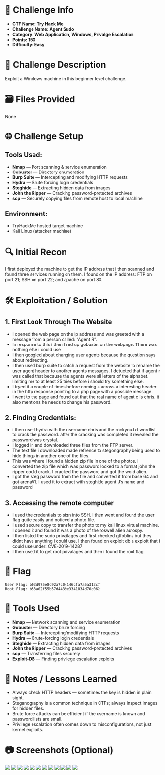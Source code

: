 # 📌 Challenge Info

- **CTF Name: Try Hack Me**
- **Challenge Name: Agent Sudo**
- **Category: Web Application, Windows, Privalge Escalation**
- **Points: 150**
- **Difficulty: Easy**

# 🧠 Challenge Description

Exploit a Windows machine in this beginner level challenge.

# 🗃️ Files Provided

None

# 🌐 Challenge Setup

## **Tools Used:**

- **Nmap** — Port scanning & service enumeration
- **Gobuster** — Directory enumeration
- **Burp Suite** — Intercepting and modifying HTTP requests
- **Hydra** — Brute forcing login credentials
- **Steghide** — Extracting hidden data from images
- **John the Ripper** — Cracking password-protected archives
- **scp** — Securely copying files from remote host to local machine

## **Environment:**

- TryHackMe hosted target machine
- Kali Linux (attacker machine)

# 🔍 Initial Recon

I first deployed the machine to get the IP address that i then scanned and found three services running on them. I found on the IP address: FTP on port 21; SSH on port 22; and apache on port 80.

# 🛠️ Exploitation / Solution

## 1. First Look Through The Website

- I opened the web page on the ip address and was greeted with a message from a person called: “Agent R”.
- In response to this i then fired up gobuster on the webpage. There was nothing else i could use
- I then googled about changing user agents because the question says about redirecting.
- I then used burp suite to catch a request from the website to rename the user agent header to another agents messages. I detucted that if agent r was called that because the agents were all letters of the alphabet. limiting me to at least 25 tries before i should try something else.
- I tryed it a couple of times before coming a across a interesting header in the http response pointing to a php page with a possible message.
- I went to the page and found out that the real name of agent c is chris. it also mentions he needs to change his password.

## 2. Finding Credentials:

- i then used hydra with the username chris and the rockyou.txt wordlist to crack the password. after the cracking was completed it revealed the password was crystal.
- I logged in and downloaded three files from the FTP server.
- The text file i downloaded made refrence to stegongraphy being used to hide things in another one of the files.
- This was where i found a hidden zip file in one of the photos. i converted the zip file which was password locked to a format john the ripper could crack. I cracked the password and got the word alien.
- I got the steg password from the file and converted it from base 64 and got arena51. I used it to extract with steghide agent J’s name and password.

## 3. Accessing the remote computer

- I used the credentials to sign into SSH. I then went and found the user flag quite easily and noticed a photo file.
- I used secure copy to transfer the photo to my kali linux virtual machine. I opened it and found it was a photo of the roswell alien autospy.
- I then listed the sudo privailages and first checked gtfoblins but they didnt have anything i could use. I then found on exploit db a exploit that i could use under: CVE-2019-14287
- I then used it to get root privalages and then i found the root flag

# 🏴 Flag

```
User Flag: b03d975e8c92a7c04146cfa7a5a313c7
Root Flag: b53a02f55b57d4439e3341834d70c062
```

# 🧪 Tools Used

- **Nmap** — Network scanning and service enumeration
- **Gobuster** — Directory brute forcing
- **Burp Suite** — Intercepting/modifying HTTP requests
- **Hydra** — Brute-forcing login credentials
- **Steghide** — Extracting hidden data from images
- **John the Ripper** — Cracking password-protected archives
- **scp** — Transferring files securely
- **Exploit-DB** — Finding privilege escalation exploits

# 📝 Notes / Lessons Learned

- Always check HTTP headers — sometimes the key is hidden in plain sight.
- Steganography is a common technique in CTFs; always inspect images for hidden files.
- Brute force attacks can be efficient if the username is known and password lists are small.
- Privilege escalation often comes down to misconfigurations, not just kernel exploits.

# 📷 Screenshots (Optional)
<img src="https://github.com/KieranPritchard/CTF-Write-Ups/blob/main/TryHackMe/Agent_Sudo/Agent_Sudo_Screenshot_1.png">
<img src="https://github.com/KieranPritchard/CTF-Write-Ups/blob/main/TryHackMe/Agent_Sudo/Agent_Sudo_Screenshot_2.png">
<img src="https://github.com/KieranPritchard/CTF-Write-Ups/blob/main/TryHackMe/Agent_Sudo/Agent_Sudo_Screenshot_3.png">
<img src="https://github.com/KieranPritchard/CTF-Write-Ups/blob/main/TryHackMe/Agent_Sudo/Agent_Sudo_Screenshot_4.png">
<img src="https://github.com/KieranPritchard/CTF-Write-Ups/blob/main/TryHackMe/Agent_Sudo/Agent_Sudo_Screenshot_5.png">
<img src="https://github.com/KieranPritchard/CTF-Write-Ups/blob/main/TryHackMe/Agent_Sudo/Agent_Sudo_Screenshot_6.png">
<img src="https://github.com/KieranPritchard/CTF-Write-Ups/blob/main/TryHackMe/Agent_Sudo/Agent_Sudo_Screenshot_7.png">
<img src="https://github.com/KieranPritchard/CTF-Write-Ups/blob/main/TryHackMe/Agent_Sudo/Agent_Sudo_Screenshot_8.png">
<img src="https://github.com/KieranPritchard/CTF-Write-Ups/blob/main/TryHackMe/Agent_Sudo/Agent_Sudo_Screenshot_9.png">
<img src="https://github.com/KieranPritchard/CTF-Write-Ups/blob/main/TryHackMe/Agent_Sudo/Agent_Sudo_Screenshot_10.png">
<img src="https://github.com/KieranPritchard/CTF-Write-Ups/blob/main/TryHackMe/Agent_Sudo/Agent_Sudo_Screenshot_11.png">
<img src="https://github.com/KieranPritchard/CTF-Write-Ups/blob/main/TryHackMe/Agent_Sudo/Agent_Sudo_Screenshot_12.png">
